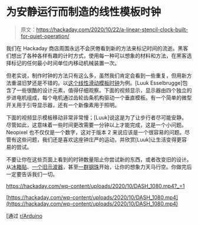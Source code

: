 # 为安静运行而制造的线性模板时钟

> 原文：<https://hackaday.com/2020/10/22/a-linear-stencil-clock-built-for-quiet-operation/>

我们在 Hackaday 商店周围永远不会厌倦看到新的方法来标记时间的流逝。黑客们想出了各种各样有趣的计时方式，使用每一种可以想象的材料和方法，在黑客选择标记的任何最小时间单位内移动机械装置一次。

但老实说，制作时钟的方法只有这么多，虽然我们肯定会看到一些重复，但用新方法重温旧梦还是不错的。以[这个线性滑动模板时钟](https://github.com/LuukEsselbrugge/StepperClock)为例。[Luuk Esselbrugge]包含了一些很酷的设计元素，值得仔细观察。下面的视频显示，显示器由四个独立的步进电机组成，每个电机通过齿轮齿条机构驱动一个垂直模板。有一个简单的微型开关用于引导显示器，还有一个新像素用于照明。

下面的视频显示模板移动非常非常慢；[Luuk]说这是为了让步行者尽可能安静。尽管如此，这意味着一些时间更改需要一分钟以上才能完成，这是一个小问题。Neopixel 也不仅仅是一个数字，这对于版本 2 来说应该是一个很容易的问题。尽管有这些问题，我们还是喜欢这座钟庄严的运动，并欣赏[Luuk]让生活变得更容易的尝试。

不要让你在这些页面上看到的时钟数量阻止你尝试新的东西，或者改变旧的设计。从[冰箱贴](https://hackaday.com/2020/08/14/moving-fridge-magnets-make-for-unique-clock/)、[一个旧示波器](https://hackaday.com/2020/09/01/antique-oscilloscope-gets-new-home-and-purpose/)，甚至[一群钢珠](https://hackaday.com/2020/10/13/building-this-mechanical-digital-clock-took-balls/)开始，让你的想象力天马行空。你做完后一定要告诉我们一切。

 <https://hackaday.com/wp-content/uploads/2020/10/DASH_1080.mp4?_=1>

[https://hackaday.com/wp-content/uploads/2020/10/DASH_1080.mp4](https://hackaday.com/wp-content/uploads/2020/10/DASH_1080.mp4)

[通过 [r/Arduino](https://www.reddit.com/r/arduino/comments/jditds/3d_printed_stepper_motor_clock)